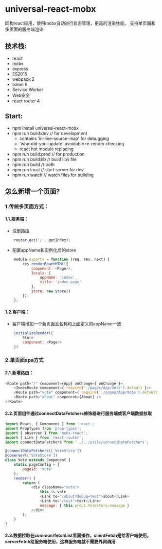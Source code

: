 # universal-react-mobx
同构react应用，使用mobx自动进行状态管理，更高的渲染性能。
支持单页面和多页面的服务端渲染


## 技术栈:
- react
- mobx
- express
- ES2015
- webpack 2
- babel 6
- Service Worker
- Web安全
- react router 4

## Start:
- npm install universal-react-mobx
- npm run build:dev   // for development
    - contains 'in-line-source-map' for debugging
    - 'why-did-you-update' avoidable re-render checking
    - react hot module replacing
- npm run build:prod  // for production
- npm run build:lib   // build libs file
- npm run build       // both
- npm run local       // start server for dev
- npm run watch       // watch files for building


## 怎么新增一个页面?

### 1.传统多页面方式：

#### 1.1.服务端：
* 注册路由
``` javascript
    router.get('/', getIndex);
```
* 配置appName和实例化后的store
``` javascript
    module.exports = function (req, res, next) {
        res.renderReactHTML({
            component: <Page/>,
            locals: {
                appName: 'index',
                title: 'index page'
            },
            store: new Store()
        });
    };
```

#### 1.2.客户端：
* 客户端增加一个新页面且名称和上面定义的appName一致
``` javascript
    initializeRender({
        Store
        component: <Page/>
    })
```

### 2.单页面spa方式
#### 2.1.新增路由：
``` javascript
<Route path="/" component={App} onChange={ onChange }>
    <IndexRoute component={ require('./pages/App/Vote').default }/>
    <Route path="vote" component={ require('./pages/App/Vote').default }/>
    <Route path="about" component={About} />
</Route>
```
#### 2.2.页面组件通过connectDataFetchers修饰器进行服务端或客户端数据拉取
``` javascript
import React, { Component } from 'react';
import PropTypes from 'prop-types';
import { observer } from 'mobx-react';
import { Link } from 'react-router';
import connectDataFetchers from '../../utils/connectDataFetchers';

@connectDataFetchers(['VoteStore'])
@observer(['VoteStore'])
class Vote extends Component {
    static pageConfig = {
        pageId: 'Vote'
    };
    render() {
        return (
            <div className="vote">
                this is vote
                <Link to="/about?debug=test">about</Link>
                <Link to="/test">test</Link>
                message: { this.props.VoteStore.message }
            </div>
        );
    }
}
```

#### 2.3.数据拉取在common/fetchList里面操作，clientFetch是给客户端使用，serverFetch给服务端使用，这样服务端就不需要外网调用
